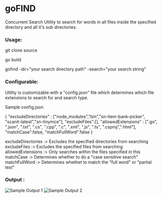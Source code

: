 # goFIND
Concurrent Search Utility to search for words in all files inside the specified directory and all it's sub directories.


### Usage:

git clone source

go build 

gofind -dir="your search directory path" -search="your search string"

### Configurable:

Utility is customizable with a "config.json" file which determines which file extensions to search for and search type.

Sample config.json

{
    "excludeDirectories" : ["node_modules","bin","sn-item-bank-picker", "scanit-latest","sn-tinymce"],
    "excludeFiles":[],
    "allowedExtensions" : [".go", ".json", ".txt", ".cs", ".cpp", ".c", ".xml", ".js", ".ts", ".csproj",".html"],
    "matchCase":false,
    "matchFullWord":false
}

excludeDirectories :> Excludes the specified directories from searching
excludeFiles       :> Excludes the specified files from searching
allowedExtensions  :> Only searches within the files specified in this
matchCase          :> Determines whether to do a "case sensitive search"
matchFullWord      :> Determines whethet to match the "full word" or "partial text"


### Output :

![Sample Output 1](https://github.com/KrishKayc/goFIND/tree/master/sample_output/gofind_output_1.jpg)
![Sample Output 2](https://github.com/KrishKayc/goFIND/tree/master/sample_output/gofind_output_2.jpg)




